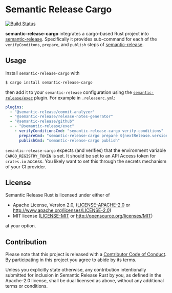 # Semantic Release Cargo

[![Build Status]](https://github.com/semantic-release-cargo/semantic-release-cargo/actions/workflows/release.yml)

[build status]: https://github.com/semantic-release-cargo/semantic-release-cargo/actions/workflows/release.yml/badge.svg?event=push

**semantic-release-cargo** integrates a cargo-based Rust project into [semantic-release].
Specifically it provides sub-command for each of the `verifyConditons`, `prepare`,
and `publish` steps of [semantic-release].

[semantic-release]: https://github.com/semantic-release/semantic-release

## Usage

Install `semantic-release-cargo` with

```bash
$ cargo install semantic-release-cargo
```

then add it to your `semantic-release` configuration using the [`semantic-release/exec`][exec]
plugin. For example in `.releaserc.yml`:

```yaml
plugins:
  - "@semantic-release/commit-analyzer"
  - "@semantic-release/release-notes-generator"
  - "@semantic-release/github"
  - - "@semantic-release/exec"
    - verifyConditionsCmd: "semantic-release-cargo verify-conditions"
      prepareCmd: "semantic-release-cargo prepare ${nextRelease.version}"
      publishCmd: "semantic-release-cargo publish"
```

`semantic-release-cargo` expects (and verifies) that the environment variable
`CARGO_REGISTRY_TOKEN` is set. It should be set to an API Access token for `crates.io`
access. You likely want to set this through the secrets mechanism of your CI provider.

[exec]: https://github.com/semantic-release/exec

## License

Semantic Release Rust is licensed under either of

- Apache License, Version 2.0, ([LICENSE-APACHE-2.0](LICENSE-APACHE-2.0) or
  http://www.apache.org/licenses/LICENSE-2.0)
- MIT license ([LICENSE-MIT](LICENSE-MIT) or
  http://opensource.org/licenses/MIT)

at your option.

## Contribution

Please note that this project is released with a [Contributor Code of
Conduct][code-of-conduct]. By participating in this project you agree to abide
by its terms.

Unless you explicitly state otherwise, any contribution intentionally submitted
for inclusion in Semantic Release Rust by you, as defined in the Apache-2.0
license, shall be dual licensed as above, without any additional terms or
conditions.

[code-of-conduct]: CODE_OF_CONDUCT.md
